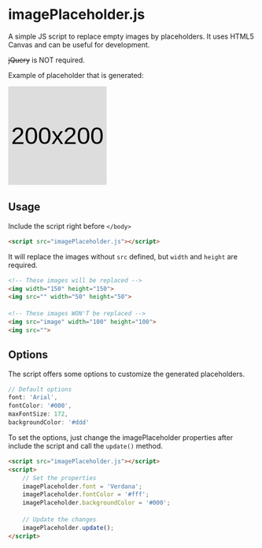 # imagePlaceholder.js

A simple JS script to replace empty images by placeholders. It uses HTML5 Canvas and can be useful for development.

<s>jQuery</S> is NOT required.

Example of placeholder that is generated:

![](https://raw.githubusercontent.com/gsantiago/imagePlaceholder.js/master/generated_placeholder.png)

Usage
---
Include the script right before ```</body>```
```html
<script src="imagePlaceholder.js"></script>
```

It will replace the images without ```src``` defined, but ```width``` and ```height``` are required.
```html
<!-- These images will be replaced -->
<img width="150" height="150">
<img src="" width="50" height="50">

<!-- These images WON'T be replaced -->
<img src="image" width="100" height="100">
<img src="">
```

Options
---
The script offers some options to customize the generated placeholders.
```javascript
// Default options
font: 'Arial',
fontColor: '#000',
maxFontSize: 172,
backgroundColor: '#ddd'
```

To set the options, just change the imagePlaceholder properties after include the script and call the ```update()``` method.
```html
<script src="imagePlaceholder.js"></script>
<script>
    // Set the properties
    imagePlaceholder.font = 'Verdana';
    imagePlaceholder.fontColor = '#fff';
    imagePlaceholder.backgroundColor = '#000';

    // Update the changes
    imagePlaceholder.update();
</script>
```
